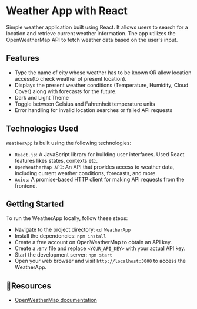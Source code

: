 #  Weather App with React<br />
Simple weather application built using React. It allows users to search for a location and retrieve current weather information. The app utilizes the OpenWeatherMap API to fetch weather data based on the user's input.

##  Features

- Type the name of city whose weather has to be known OR allow location access(to check weather of present location).
- Displays the present weather conditions (Temperature, Humidity, Cloud Cover) along with forecasts for the future.
- Dark and Light Theme 
- Toggle between Celsius and Fahrenheit temperature units
- Error handling for invalid location searches or failed API requests

## Technologies Used

`WeatherApp` is built using the following technologies:

- `React.js`: A JavaScript library for building user interfaces.
  Used React features likes states, contexts etc.
- `OpenWeatherMap API`: An API that provides access to weather data, including current weather conditions, forecasts, and more.
- `Axios`: A promise-based HTTP client for making API requests from the frontend.


## Getting Started

To run the WeatherApp locally, follow these steps:

* Navigate to the project directory: `cd WeatherApp`
* Install the dependencies: `npm install`
* Create a free account on OpenWeatherMap to obtain an API key.
* Create a .env file and replace `<YOUR_API_KEY>` with your actual API key.
* Start the development server: `npm start`
* Open your web browser and visit `http://localhost:3000` to access the WeatherApp.

## 📑Resources
- [OpenWeatherMap documentation](https://openweathermap.org/)
